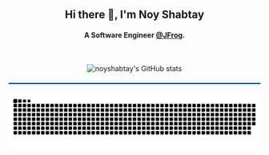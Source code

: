 <div align="center">

<h2 align="center">Hi there 👋, I'm Noy Shabtay</h2>
<h4 align="center">A Software Engineer <a href="https://github.com/jfrog">@JFrog</a>.</h4> 

<br>
  
![noyshabtay's GitHub stats](https://github-readme-stats.vercel.app/api?username=noyshabtay&hide=stars&count_private=true&show_icons=true&include_all_commits=true&theme=dark)

<hr style="border: 1px solid #3498db; margin: 20px 0;">

<div align="center">
<img src="https://github.com/1999AZZAR/1999AZZAR/blob/readme/resources/grid-snake.svg" alt="snake">
</div>
